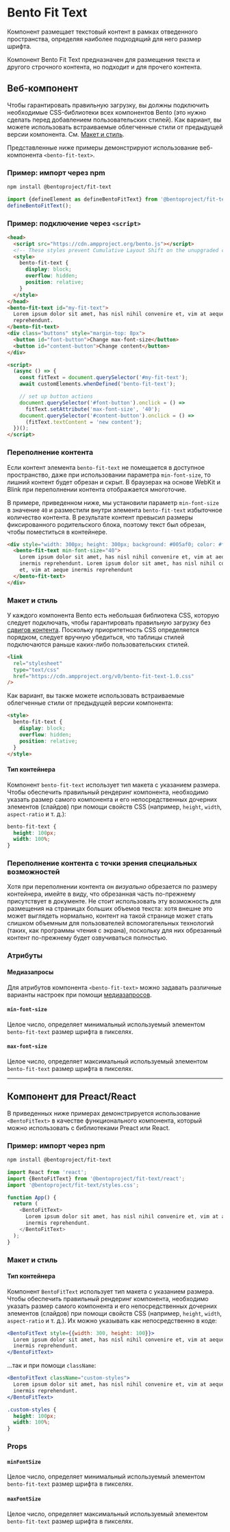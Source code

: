 # Bento Fit Text

Компонент размещает текстовый контент в рамках отведенного пространства, определяя наиболее подходящий для него размер шрифта.

Компонент Bento Fit Text предназначен для размещения текста и другого строчного контента, но подходит и для прочего контента.

## Веб-компонент

Чтобы гарантировать правильную загрузку, вы должны подключить необходимые CSS-библиотеки всех компонентов Bento (это нужно сделать перед добавлением пользовательских стилей). Как вариант, вы можете использовать встраиваемые облегченные стили от предыдущей версии компонента. См. [Макет и стиль](#layout-and-style).

Представленные ниже примеры демонстрируют использование веб-компонента `<bento-fit-text>`.

### Пример: импорт через npm

```sh
npm install @bentoproject/fit-text
```

```javascript
import {defineElement as defineBentoFitText} from '@bentoproject/fit-text';
defineBentoFitText();
```

### Пример: подключение через `<script>`

```html
<head>
  <script src="https://cdn.ampproject.org/bento.js"></script>
  <!-- These styles prevent Cumulative Layout Shift on the unupgraded custom element -->
  <style>
    bento-fit-text {
      display: block;
      overflow: hidden;
      position: relative;
    }
  </style>
</head>
<bento-fit-text id="my-fit-text">
  Lorem ipsum dolor sit amet, has nisl nihil convenire et, vim at aeque inermis
  reprehendunt.
</bento-fit-text>
<div class="buttons" style="margin-top: 8px">
  <button id="font-button">Change max-font-size</button>
  <button id="content-button">Change content</button>
</div>

<script>
  (async () => {
    const fitText = document.querySelector('#my-fit-text');
    await customElements.whenDefined('bento-fit-text');

    // set up button actions
    document.querySelector('#font-button').onclick = () =>
      fitText.setAttribute('max-font-size', '40');
    document.querySelector('#content-button').onclick = () =>
      (fitText.textContent = 'new content');
  })();
</script>
```

### Переполнение контента

Если контент элемента `bento-fit-text` не помещается в доступное пространство, даже при использовании параметра `min-font-size`, то лишний контент будет обрезан и скрыт. В браузерах на основе WebKit и Blink при переполнении контента отображается многоточие.

В примере, приведенном ниже, мы установили параметр `min-font-size` в значение `40` и разместили внутри элемента `bento-fit-text` избыточное количество контента. В результате контент превысил размеры фиксированного родительского блока, поэтому текст был обрезан, чтобы поместиться в контейнере.

```html
<div style="width: 300px; height: 300px; background: #005af0; color: #fff">
  <bento-fit-text min-font-size="40">
    Lorem ipsum dolor sit amet, has nisl nihil convenire et, vim at aeque
    inermis reprehendunt. Lorem ipsum dolor sit amet, has nisl nihil convenire
    et, vim at aeque inermis reprehendunt
  </bento-fit-text>
</div>
```

### Макет и стиль

У каждого компонента Bento есть небольшая библиотека CSS, которую следует подключать, чтобы гарантировать правильную загрузку без [сдвигов контента](https://web.dev/cls/). Поскольку приоритетность CSS определяется порядком, следует вручную убедиться, что таблицы стилей подключаются раньше каких-либо пользовательских стилей.

```html
<link
  rel="stylesheet"
  type="text/css"
  href="https://cdn.ampproject.org/v0/bento-fit-text-1.0.css"
/>
```

Как вариант, вы также можете использовать встраиваемые облегченные стили от предыдущей версии компонента:

```html
<style>
  bento-fit-text {
    display: block;
    overflow: hidden;
    position: relative;
  }
</style>
```

#### Тип контейнера

Компонент `bento-fit-text` использует тип макета с указанием размера. Чтобы обеспечить правильный рендеринг компонента, необходимо указать размер самого компонента и его непосредственных дочерних элементов (слайдов) при помощи свойств CSS (например, `height`, `width`, `aspect-ratio` и т. д.):

```css
bento-fit-text {
  height: 100px;
  width: 100%;
}
```

### Переполнение контента с точки зрения специальных возможностей

Хотя при переполнении контента он _визуально_ обрезается по размеру контейнера, имейте в виду, что обрезанная часть по-прежнему присутствует в документе. Не стоит использовать эту возможность для размещения на страницах больших объемов текста: хотя внешне это может выглядеть нормально, контент на такой странице может стать слишком объемным для пользователей вспомогательных технологий (таких, как программы чтения с экрана), поскольку для них обрезанный контент по-прежнему будет озвучиваться полностью.

### Атрибуты

#### Медиазапросы

Для атрибутов компонента `<bento-fit-text>` можно задавать различные варианты настроек при помощи [медиазапросов](./../../../docs/spec/amp-html-responsive-attributes.md).

#### `min-font-size`

Целое число, определяет минимальный используемый элементом `bento-fit-text` размер шрифта в пикселях.

#### `max-font-size`

Целое число, определяет максимальный используемый элементом `bento-fit-text` размер шрифта в пикселях.

---

## Компонент для Preact/React

В приведенных ниже примерах демонстрируется использование `<BentoFitText>` в качестве функционального компонента, который можно использовать с библиотеками Preact или React.

### Пример: импорт через npm

```sh
npm install @bentoproject/fit-text
```

```javascript
import React from 'react';
import {BentoFitText} from '@bentoproject/fit-text/react';
import '@bentoproject/fit-text/styles.css';

function App() {
  return (
    <BentoFitText>
      Lorem ipsum dolor sit amet, has nisl nihil convenire et, vim at aeque
      inermis reprehendunt.
    </BentoFitText>
  );
}
```

### Макет и стиль

#### Тип контейнера

Компонент `BentoFitText` использует тип макета с указанием размера. Чтобы обеспечить правильный рендеринг компонента, необходимо указать размер самого компонента и его непосредственных дочерних элементов (слайдов) при помощи свойств CSS (например, `height`, `width`, `aspect-ratio` и т. д.). Их можно указывать как непосредственно в коде:

```jsx
<BentoFitText style={{width: 300, height: 100}}>
  Lorem ipsum dolor sit amet, has nisl nihil convenire et, vim at aeque
  inermis reprehendunt.
</BentoFitText>
```

...так и при помощи `className`:

```jsx
<BentoFitText className="custom-styles">
  Lorem ipsum dolor sit amet, has nisl nihil convenire et, vim at aeque
  inermis reprehendunt.
</BentoFitText>
```

```css
.custom-styles {
  height: 100px;
  width: 100%;
}
```

### Props

#### `minFontSize`

Целое число, определяет минимальный используемый элементом `bento-fit-text` размер шрифта в пикселях.

#### `maxFontSize`

Целое число, определяет максимальный используемый элементом `bento-fit-text` размер шрифта в пикселях.
